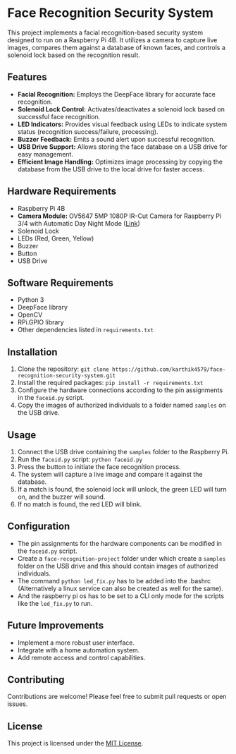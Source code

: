 # Face Recognition Security System

This project implements a facial recognition-based security system designed to run on a Raspberry Pi 4B. It utilizes a camera to capture live images, compares them against a database of known faces, and controls a solenoid lock based on the recognition result.

## Features

* **Facial Recognition:** Employs the DeepFace library for accurate face recognition.
* **Solenoid Lock Control:** Activates/deactivates a solenoid lock based on successful face recognition.
* **LED Indicators:** Provides visual feedback using LEDs to indicate system status (recognition success/failure, processing).
* **Buzzer Feedback:** Emits a sound alert upon successful recognition.
* **USB Drive Support:** Allows storing the face database on a USB drive for easy management.
* **Efficient Image Handling:** Optimizes image processing by copying the database from the USB drive to the local drive for faster access.

## Hardware Requirements

* Raspberry Pi 4B
* **Camera Module:** OV5647 5MP 1080P IR-Cut Camera for Raspberry Pi 3/4 with Automatic Day Night Mode ([Link](https://robu.in/product/ov5647-5mp-ir-cut-camera-for-raspberry-pi-3-with-automatic-day-night-mode-switching/))
* Solenoid Lock
* LEDs (Red, Green, Yellow)
* Buzzer
* Button
* USB Drive

## Software Requirements

* Python 3
* DeepFace library
* OpenCV
* RPi.GPIO library
* Other dependencies listed in `requirements.txt`

## Installation

1. Clone the repository: `git clone https://github.com/karthik4579/face-recognition-security-system.git`
2. Install the required packages: `pip install -r requirements.txt`
3. Configure the hardware connections according to the pin assignments in the `faceid.py` script.
4. Copy the images of authorized individuals to a folder named `samples` on the USB drive.

## Usage

1. Connect the USB drive containing the `samples` folder to the Raspberry Pi.
2. Run the `faceid.py` script: `python faceid.py`
3. Press the button to initiate the face recognition process.
4. The system will capture a live image and compare it against the database.
5. If a match is found, the solenoid lock will unlock, the green LED will turn on, and the buzzer will sound.
6. If no match is found, the red LED will blink.

## Configuration

* The pin assignments for the hardware components can be modified in the `faceid.py` script.
* Create a `face-recognition-project` folder under which create a `samples` folder on the USB drive and this should contain images of authorized individuals.
* The command  `python led_fix.py` has to be added into the .bashrc (Alternatively a linux service can also be created as well for the same).
* And the raspberry pi os has to be set to a CLI only mode for the scripts like the `led_fix.py` to run.

## Future Improvements

* Implement a more robust user interface.
* Integrate with a home automation system.
* Add remote access and control capabilities.

## Contributing

Contributions are welcome! Please feel free to submit pull requests or open issues.

## License

This project is licensed under the [MIT License](LICENSE).
